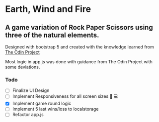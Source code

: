 # Earth, Wind and Fire

## A game variation of Rock Paper Scissors using three of the natural elements.

Designed with bootstrap 5 and created with the knowledge learned from [The Odin Project](https://theodinproject.com)

Most logic in app.js was done with guidance from The Odin Project with some deviations.

### Todo

- [ ] Finalize UI Design
- [ ] Implement Responsiveness for all screen sizes :iphone: :computer:
- [x] Implement game round logic
- [ ] Implement 5 last wins/loss to localstorage
- [ ] Refactor app.js
